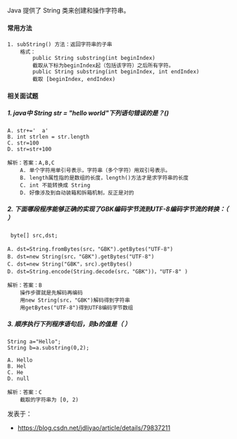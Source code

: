 Java 提供了 String 类来创建和操作字符串。

#### 常用方法

```
1. subString() 方法：返回字符串的子串
	格式：
		public String substring(int beginIndex)
		截取从下标为beginIndex起（包括该字符）之后所有字符。
		public String substring(int beginIndex, int endIndex)
		截取 [beginIndex, endIndex)
```

#### 相关面试题

##### 1. java中 String str = "hello world"下列语句错误的是？()

```
A. str+='  a'
B. int strlen = str.length
C. str=100
D. str=str+100
```

```
解析：答案：A,B,C
    A. 单个字符用单引号表示，字符串（多个字符）用双引号表示。
    B. length属性指的是数组的长度，length()方法才是求字符串的长度
    C. int 不能转换成 String
    D. 好像涉及到自动装箱和拆箱机制，反正是对的
```

##### 2. 下面哪段程序能够正确的实现了GBK编码字节流到UTF-8编码字节流的转换：（ ）

```
 byte[] src,dst;

A. dst=String.fromBytes(src，"GBK").getBytes("UTF-8")
B. dst=new String(src，"GBK").getBytes("UTF-8")
C. dst=new String("GBK"，src).getBytes()
D. dst=String.encode(String.decode(src，"GBK"))，"UTF-8" )
```

```
解析：答案：B
    操作步骤就是先解码再编码
    用new String(src，"GBK")解码得到字符串
    用getBytes("UTF-8")得到UTF8编码字节数组
```

##### 3. 顺序执行下列程序语句后，则b的值是（ ）

```
String a="Hello";
String b=a.substring(0,2);

A. Hello
B. Hel
C. He
D. null
```

```
解析：答案：C
	截取的字符串为 [0, 2)
```

发表于：

* https://blog.csdn.net/jdliyao/article/details/79837211